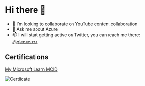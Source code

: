 # Hi there 👋

- 👯 I’m looking to collaborate on YouTube content collaboration
- 💬 Ask me about Azure
- 📫 I will start getting active on Twitter, you can reach me there: [@glensouza](https://twitter.com/glenster75)

## Certifications

[My Microsoft Learn MCID](https://learn.microsoft.com/en-us/users/glensouza)

![Certiicate](https://www.c-sharpcorner.com/article/how-to-easily-az-900-microsoft-azure-fundamentals-certification-exam/Images/How%20To%20Easily%20Pass%20AZ-900%20Microsoft%20Azure%20Fundamentals%20Certification%20Exam2.png)

